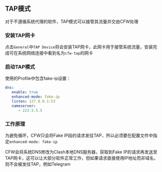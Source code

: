 ## TAP模式

对于不遵循系统代理的软件，TAP模式可以接管其流量并交由CFW处理

### 安装TAP网卡
点击``General``中``TAP Device``将会安装TAP网卡，此网卡用于接管系统流量，安装完成可在系统网络连接中看到名为``cfw-tap``的网卡

### 启动TAP模式

使用的Profile中包含fake-ip设置：
```yaml
dns:
   enable: true
   enhanced-mode: fake-ip
   listen: 127.0.0.1:53
   nameserver:
      - 223.5.5.5
```

### 工作原理

为避免循环，CFW只会将Fake IP段的请求发往TAP，所以必须要在配置文件中指定``enhanced-mode: fake-ip``

CFW会将系统DNS修改为Clash本地DNS服务器，获取到Fake IP的请求再发送至TAP网卡，这可以让大部分软件正常工作，但如果请求直接使用IP地址而非域名，则不会被发往TAP，例如Telegram